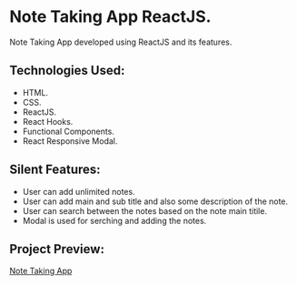 # Note Taking App ReactJS.

Note Taking App developed using ReactJS and its features.

## Technologies Used:

* HTML.
* CSS.
* ReactJS.
* React Hooks.
* Functional Components.
* React Responsive Modal.

## Silent Features:

* User can add unlimited notes.
* User can add main and sub title and also some description of the note.
* User can search between the notes based on the note main titile.
* Modal is used for serching and adding the notes.

## Project Preview:

[Note Taking App](https://natashaa27.github.io/notes-app/)
